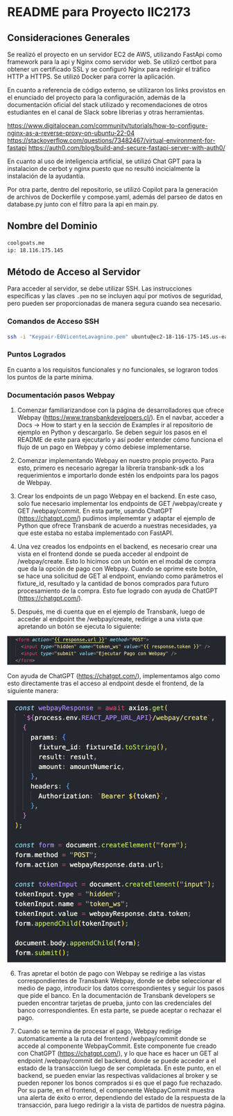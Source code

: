 # README para Proyecto IIC2173

## Consideraciones Generales
Se realizó el proyecto en un servidor EC2 de AWS, utilizando FastApi como framework para la api y Nginx como servidor web. Se utilizó certbot para obtener un certificado SSL y se configuró Nginx para redirigir el tráfico HTTP a HTTPS. Se utilizó Docker para correr la aplicación.

En cuanto a referencia de código externo, se utilizaron los links provistos en el enunciado del proyecto para la configuración, además de la documentación oficial del stack utilizado y recomendaciones de otros estudiantes en el canal de Slack sobre librerias y otras herramientas.

https://www.digitalocean.com/community/tutorials/how-to-configure-nginx-as-a-reverse-proxy-on-ubuntu-22-04
https://stackoverflow.com/questions/73482467/virtual-environment-for-fastapi
https://auth0.com/blog/build-and-secure-fastapi-server-with-auth0/


En cuanto al uso de inteligencia artificial, se utilizó Chat GPT para la instalacion de cerbot y nginx puesto que no resultó incicialmente la instalación de la ayudantía.

Por otra parte, dentro del repositorio, se utilizó Copilot para la generación de archivos de Dockerfile y compose.yaml, además del parseo de datos en database.py junto con el filtro para la api en main.py.

## Nombre del Dominio

```bash
coolgoats.me
ip: 18.116.175.145
```


## Método de Acceso al Servidor

Para acceder al servidor, se debe utilizar SSH. Las instrucciones específicas y las claves `.pem` no se incluyen aquí por motivos de seguridad, pero pueden ser proporcionadas de manera segura cuando sea necesario.

### Comandos de Acceso SSH

```bash
ssh -i "Keypair-E0VicenteLavagnino.pem" ubuntu@ec2-18-116-175-145.us-east-2.compute.amazonaws.com
```

### Puntos Logrados

En cuanto a los requisitos funcionales y no funcionales, se lograron todos los puntos de la parte mínima.

### Documentación pasos Webpay

1. Comenzar familiarizandose con la página de desarrolladores que ofrece Webpay (https://www.transbankdevelopers.cl/). En el navbar, acceder a Docs -> How to start y en la sección de Examples ir al repositorio de ejemplo en Python y descargarlo. Se deben seguir los pasos en el README de este para ejecutarlo y así poder entender cómo funciona el flujo de un pago en Webpay y cómo debiese implementarse.

2. Comenzar implementando Webpay en nuestro propio proyecto. Para esto, primero es necesario agregar la librería transbank-sdk a los requerimientos e importarlo donde estén los endpoints para los pagos de Webpay.

3. Crear los endpoints de un pago Webpay en el backend. En este caso, solo fue necesario implementar los endpoints de GET /webpay/create y GET /webpay/commit. En esta parte, usando ChatGPT (https://chatgpt.com/) pudimos implememtar y adaptar el ejemplo de Python que ofrece Transbank de acuerdo a nuestras necesidades, ya que este estaba no estaba implementado con FastAPI.

4. Una vez creados los endpoints en el backend, es necesario crear una vista en el frontend donde se pueda acceder al endpoint de /webpay/create. Esto lo hicimos con un botón en el modal de compra que da la opción de pago con Webpay. Cuando se oprime este botón, se hace una solicitud de GET al endpoint, enviando como parámetros el fixture_id, resultado y la cantidad de bonos comprados para futuro procesamiento de la compra. Esto fue logrado con ayuda de ChatGPT (https://chatgpt.com/).

5. Después, me di cuenta que en el ejemplo de Transbank, luego de acceder al endpoint the /webpay/create, redirige a una vista que apretando un botón se ejecuta lo siguiente:

![alt text](docs/tbk1.png)

Con ayuda de ChatGPT (https://chatgpt.com/), implementamos algo como esto directamente tras el acceso al endpoint desde el frontend, de la siguiente manera:

![alt text](docs/tbk2.png)

6. Tras apretar el botón de pago con Webpay se redirige a las vistas correspondientes de Transbank Webpay, donde se debe seleccionar el medio de pago, introducir los datos correspondientes y seguir los pasos que pide el banco. En la documentación de Transbank developers se pueden encontrar tarjetas de prueba, junto con las credenciales del banco correspondientes. En esta parte, se puede aceptar o rechazar el pago. 

7. Cuando se termina de procesar el pago, Webpay redirige automaticamente a la ruta del frontend /webpay/commit donde se accede al componente WebpayCommit. Este componente fue creado con ChatGPT (https://chatgpt.com/), y lo que hace es hacer un GET al endpoint /webpay/commit del backend, donde se puede acceder a el estado de la transacción luego de ser completada. En este punto, en el backend, se pueden enviar las respectivas validaciones al broker y se pueden reponer los bonos comprados si es que el pago fue rechazado. Por su parte, en el frontend, el componente WebpayCommit muestra una alerta de éxito o error, dependiendo del estado de la respuesta de la transacción, para luego redirigir a la vista de partidos de nuestra página.

